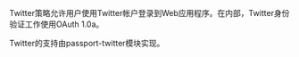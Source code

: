 Twitter策略允许用户使用Twitter帐户登录到Web应用程序。在内部，Twitter身份验证工作使用OAuth 1.0a。

Twitter的支持由passport-twitter模块实现。

